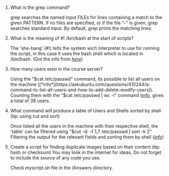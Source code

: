 1. What is the grep command?

	grep  searches  the named input FILEs for lines containing a match to the given PATTERN.  If no files are specified, or if the file “-” is given, grep
       	searches standard input.  By default, grep prints the matching lines.

2. What is the meaning of #! /bin/bash at the start of scripts?

	The 'she-bang' (#!) tells the system wich interpreter to use for running the script, in this case it uses the bash shell
        which is located in /bin/bash. (Got the info from [*here*](https://stackoverflow.com/questions/8967902/why-do-you-need-to-put-bin-bash-at-the-beginning-of-a-script-file))

3. How many users exist in the course server?

	Using the "$cat /etc/passwd" command, its possible to list all users on the machine ([*info*](https://askubuntu.com/questions/410244/a-command-to-list-all-users-and-how-to-add-delete-modify-users)).
	Counting them with the "$cat /etc/passwd | wc -l" command ([*info*](https://stackoverflow.com/questions/371115/count-all-occurrences-of-a-string-in-lots-of-files-with-grep), gives a total of 38 users.

4. What command will produce a table of Users and Shells sorted by shell (tip: using cut and sort)

	Once listed all the users in the machine with their respecitve shell, the 'table' can be filtered using "$cut -d: -f 1,7 /etc/passwd | sort -k 2"
	Filtering the output for the relevant fields and sorting them by shell ([*info*](https://stackoverflow.com/questions/21584727/using-linux-cut-sort-and-uniq))
5. Create a script for finding duplicate images based on their content (tip: hash or checksum) You may look in the internet for ideas, Do not forget to include the source of any code you use.

	Check myscript.sh file in the /Answers directory.
